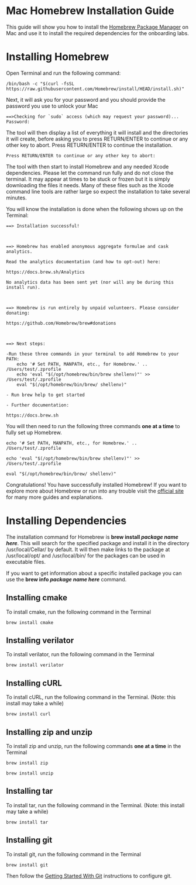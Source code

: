﻿# Mac Homebrew Installation Guide
This guide will show you how to install the [Homebrew Package Manager](https://brew.sh/) on Mac and use it to install the required dependencies for the onboarding labs. 

# Installing Homebrew
Open Terminal and run the following command:

```console
/bin/bash -c "$(curl -fsSL https://raw.githubusercontent.com/Homebrew/install/HEAD/install.sh)"
```

Next, it will ask you for your password and you should provide the password you use to unlock your Mac

```console
==>Checking for `sudo` access (which may request your password)...
Password:
```
The tool will then display a list of everything it will install and the directories it will create, before asking you to press RETURN/ENTER to continue or any other key to abort. Press RETURN/ENTER to continue the installation.
```console
Press RETURN/ENTER to continue or any other key to abort:

```

The tool with then start to install Homebrew and any needed Xcode dependencies. Please let the command run fully and do not close the terminal. It may appear at times to be stuck or frozen but it is simply downloading the files it needs. Many of these files such as the Xcode command line tools are rather large so expect the installation to take several minutes. 

You will know the installation is done when the following shows up on the Terminal:


```console
==> Installation successful!

  

==> Homebrew has enabled anonymous aggregate formulae and cask analytics.

Read the analytics documentation (and how to opt-out) here:

https://docs.brew.sh/Analytics

No analytics data has been sent yet (nor will any be during this install run).

  

==> Homebrew is run entirely by unpaid volunteers. Please consider donating:

https://github.com/Homebrew/brew#donations

  

==> Next steps:

-Run these three commands in your terminal to add Homebrew to your PATH:
	echo '# Set PATH, MANPATH, etc., for Homebrew.' .. /Users/test/.zprofile
	echo 'eval "$(/opt/homebrew/bin/brew shellenv)"' >> /Users/test/.zprofile
	eval "$(/opt/homebrew/bin/brew/ shellenv)"

- Run brew help to get started

- Further documentation:

https://docs.brew.sh
```

You will then need to run the following three commands **one at a time** to fully set up Homebrew.

```console
echo '# Set PATH, MANPATH, etc., for Homebrew.' .. /Users/test/.zprofile
```

```console
echo 'eval "$(/opt/homebrew/bin/brew shellenv)"' >> /Users/test/.zprofile
```

```console
eval "$(/opt/homebrew/bin/brew/ shellenv)"
```

	

Congratulations! You have successfully installed Homebrew! If you want to explore more about Homebrew or run into any trouble visit the [official site](https://brew.sh/) for many more guides and explanations.

# Installing Dependencies

The installation command for Homebrew is **brew install *package name here***. This will search for the specified package and install it in the directory /usr/local/Cellar/ by default. It will then make links to the package at /usr/local/opt/ and /usr/local/bin/ for the packages can be used in executable files.

If you want to get information about a specific installed package you can use the **brew info *package name here*** command.

## Installing cmake

To install cmake, run the following command in the Terminal
```console
brew install cmake
```

## Installing verilator

To install verilator, run the following command in the Terminal
```console
brew install verilator
```

## Installing cURL
To install cURL, run the following command in the Terminal. (Note: this install may take a while)
```console
brew install curl
```


## Installing zip and unzip
To install zip and unzip, run the following commands **one at a time** in the Terminal
```console
brew install zip
```
```console
brew install unzip
```
## Installing tar
To install tar, run the following command in the Terminal. (Note: this install may take a while)
```console
brew install tar
```

## Installing git

To install git, run the following command in the Terminal
```console
brew install git
```

Then follow the [Getting Started With Git](https://nyu-processor-design.github.io/getting_started/notebooks/02_git.html) instructions to configure git.